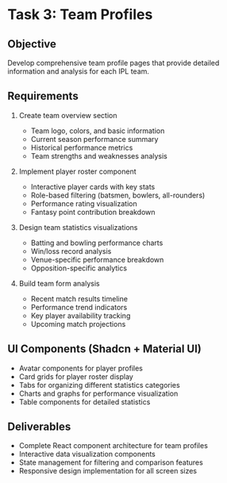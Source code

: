 # Task 3: Team Profiles

## Objective
Develop comprehensive team profile pages that provide detailed information and analysis for each IPL team.

## Requirements
1. Create team overview section
   - Team logo, colors, and basic information
   - Current season performance summary
   - Historical performance metrics
   - Team strengths and weaknesses analysis

2. Implement player roster component
   - Interactive player cards with key stats
   - Role-based filtering (batsmen, bowlers, all-rounders)
   - Performance rating visualization
   - Fantasy point contribution breakdown

3. Design team statistics visualizations
   - Batting and bowling performance charts
   - Win/loss record analysis
   - Venue-specific performance breakdown
   - Opposition-specific analytics

4. Build team form analysis
   - Recent match results timeline
   - Performance trend indicators
   - Key player availability tracking
   - Upcoming match projections

## UI Components (Shadcn + Material UI)
- Avatar components for player profiles
- Card grids for player roster display
- Tabs for organizing different statistics categories
- Charts and graphs for performance visualization
- Table components for detailed statistics

## Deliverables
- Complete React component architecture for team profiles
- Interactive data visualization components
- State management for filtering and comparison features
- Responsive design implementation for all screen sizes